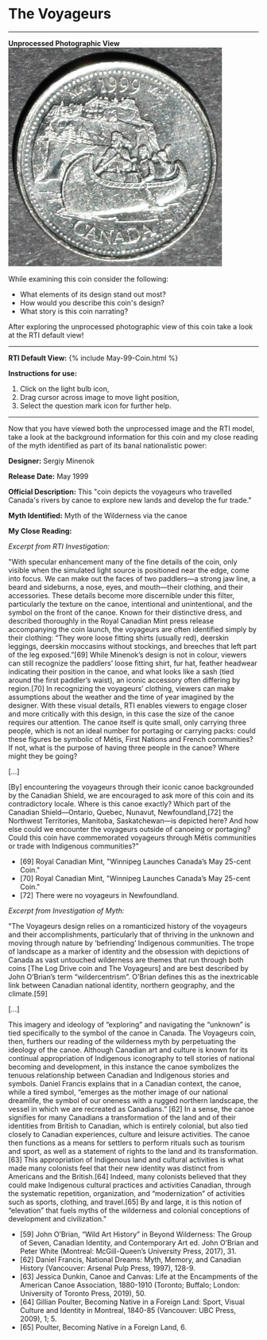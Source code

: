 # The Voyageurs

*     *     *     *  
**Unprocessed Photographic View**
![Image](Unprocessed-May-1999.jpg)

While examining this coin consider the following:
- What elements of its design stand out most? 
- How would you describe this coin's design?
- What story is this coin narrating?

After exploring the unprocessed photographic view of this coin take a look at the RTI default view!

----

**RTI Default View:**
{% include May-99-Coin.html %}

**Instructions for use:**
1) Click on the light bulb icon,
2) Drag cursor across image to move light position,
3) Select the question mark icon for further help.

----

Now that you have viewed both the unprocessed image and the RTI model, take a look at the background information for this coin and my close reading of the myth identified as part of its banal nationalistic power:

**Designer:** Sergiy Minenok

**Release Date:** May 1999

**Official Description:** This "coin depicts the voyageurs who travelled Canada's rivers by canoe to explore new lands and develop the fur trade."

**Myth Identified:** Myth of the Wilderness via the canoe

**My Close Reading:** 

*Excerpt from RTI Investigation:*

"With specular enhancement many of the fine details of the coin, only visible when the simulated light source is positioned near the edge, come into focus. We can make out the faces of two paddlers—a strong jaw line, a beard and sideburns, a nose, eyes, and mouth—their clothing, and their accessories. These details become more discernible under this filter, particularly the texture on the canoe, intentional and unintentional, and the symbol on the front of the canoe. Known for their distinctive dress, and described thoroughly in the Royal Canadian Mint press release accompanying the coin launch, the voyageurs are often identified simply by their clothing: “They wore loose fitting shirts (usually red), deerskin leggings, deerskin moccasins without stockings, and breeches that left part of the leg exposed.”[69] While Minenok’s design is not in colour, viewers can still recognize the paddlers’ loose fitting shirt, fur hat, feather headwear indicating their position in the canoe, and what looks like a sash (tied around the first paddler’s waist), an iconic accessory often differing by region.[70] In recognizing the voyageurs’ clothing, viewers can make assumptions about the weather and the time of year imagined by the designer. With these visual details, RTI enables viewers to engage closer and more critically with this design, in this case the size of the canoe requires our attention. The canoe itself is quite small, only carrying three people, which is not an ideal number for portaging or carrying packs: could these figures be symbolic of Métis, First Nations and French communities? If not, what is the purpose of having three people in the canoe? Where might they be going?

[...]

[By] encountering the voyageurs through their iconic canoe backgrounded by the Canadian Shield, we are encouraged to ask more of this coin and its contradictory locale. Where is this canoe exactly? Which part of the Canadian Shield—Ontario, Quebec, Nunavut, Newfoundland,[72] the Northwest Territories, Manitoba, Saskatchewan—is depicted here? And how else could we encounter the voyageurs outside of canoeing or portaging? Could this coin have commemorated voyageurs through Métis communities or trade with Indigenous communities?"

- [69] Royal Canadian Mint, "Winnipeg Launches Canada’s May 25-cent Coin."
- [70] Royal Canadian Mint, "Winnipeg Launches Canada’s May 25-cent Coin."
- [72] There were no voyageurs in Newfoundland.

*Excerpt from Investigation of Myth:*

"The Voyageurs design relies on a romanticized history of the voyageurs and their accomplishments, particularly that of thriving in the unknown and moving through nature by ‘befriending’ Indigenous communities.  The trope of landscape as a marker of identity and the obsession with depictions of Canada as vast untouched wilderness are themes that run through both coins [The Log Drive coin and The Voyageurs] and are best described by John O’Brian’s term “wildercentrism”. O’Brian defines this as the inextricable link between Canadian national identity, northern geography, and the climate.[59]  

[...]

This imagery and ideology of “exploring” and navigating the “unknown” is tied specifically to the symbol of the canoe in Canada. The Voyageurs coin, then, furthers our reading of the wilderness myth by perpetuating the ideology of the canoe. Although Canadian art and culture is known for its continual appropriation of Indigenous iconography to tell stories of national becoming and development, in this instance the canoe symbolizes the tenuous relationship between Canadian and Indigenous stories and symbols. Daniel Francis explains that in a Canadian context, the canoe, while a tired symbol, “emerges as the mother image of our national dreamlife, the symbol of our oneness with a rugged northern landscape, the vessel in which we are recreated as Canadians.” [62] In a sense, the canoe signifies for many Canadians a transformation of the land and of their identities from British to Canadian, which is entirely colonial, but also tied closely to Canadian experiences, culture and leisure activities. The canoe then functions as a means for settlers to perform rituals such as tourism and sport, as well as a statement of rights to the land and its transformation.[63] This appropriation of Indigenous land and cultural activities is what made many colonists feel that their new identity was distinct from Americans and the British.[64] Indeed, many colonists believed that they could make Indigenous cultural practices and activities Canadian, through the systematic repetition, organization, and “modernization” of activities such as sports, clothing, and travel.[65] By and large, it is this notion of “elevation” that fuels myths of the wilderness and colonial conceptions of development and civilization."

- [59] John O’Brian, “Wild Art History” in Beyond Wilderness: The Group of Seven, Canadian Identity, and Contemporary Art ed. John O’Brian and Peter White (Montreal: McGill-Queen’s University Press, 2017), 31. 
- [62] Daniel Francis, National Dreams: Myth, Memory, and Canadian History (Vancouver: Arsenal Pulp Press, 1997), 128-9.
- [63] Jessica Dunkin, Canoe and Canvas: Life at the Encampments of the American Canoe Association, 1880-1910 (Toronto; Buffalo; London: University of Toronto Press, 2019), 50.
- [64] Gillian Poulter, Becoming Native in a Foreign Land: Sport, Visual Culture and Identity in Montreal, 1840-85 (Vancouver: UBC Press, 2009), 1; 5.
- [65] Poulter, Becoming Native in a Foreign Land, 6.





	

